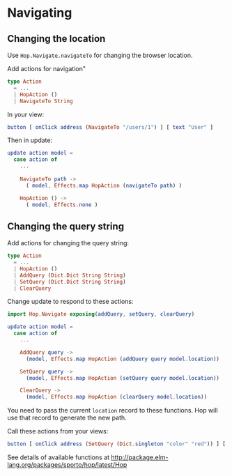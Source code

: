 # Navigating

## Changing the location

Use `Hop.Navigate.navigateTo` for changing the browser location.

Add actions for navigation"

```elm
type Action
  = ...
  | HopAction ()
  | NavigateTo String
```

In your view:

```elm
button [ onClick address (NavigateTo "/users/1") ] [ text "User" ]
```

Then in update:

```elm
update action model =
  case action of
    ...
    
    NavigateTo path ->
      ( model, Effects.map HopAction (navigateTo path) )

    HopAction () ->
      ( model, Effects.none )
```

## Changing the query string

Add actions for changing the query string:

```elm
type Action
  = ...
  | HopAction ()
  | AddQuery (Dict.Dict String String)
  | SetQuery (Dict.Dict String String)
  | ClearQuery
```

Change update to respond to these actions:

```elm
import Hop.Navigate exposing(addQuery, setQuery, clearQuery)

update action model =
  case action of
    ...

    AddQuery query ->
      (model, Effects.map HopAction (addQuery query model.location))

    SetQuery query ->
      (model, Effects.map HopAction (setQuery query model.location))

    ClearQuery ->
      (model, Effects.map HopAction (clearQuery model.location))
```

You need to pass the current `location` record to these functions. Hop will use that record to generate the new path.

Call these actions from your views:

```elm
button [ onClick address (SetQuery (Dict.singleton "color" "red")) ] [ text "Set query" ]
```

See details of available functions at <http://package.elm-lang.org/packages/sporto/hop/latest/Hop>
